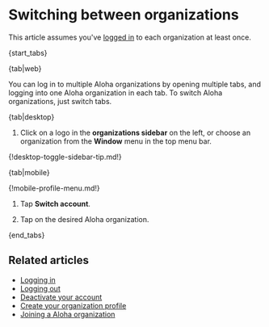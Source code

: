 # Switching between organizations

This article assumes you've [logged in](/help/logging-in) to each organization at least once.

{start_tabs}

{tab|web}

You can log in to multiple Aloha organizations by opening multiple tabs, and
logging into one Aloha organization in each tab. To switch Aloha organizations,
just switch tabs.

{tab|desktop}

1. Click on a logo in the **organizations sidebar** on the left, or choose
an organization from the **Window** menu in the top menu bar.

{!desktop-toggle-sidebar-tip.md!}

{tab|mobile}

{!mobile-profile-menu.md!}

1. Tap **Switch account**.

1. Tap on the desired Aloha organization.

{end_tabs}

## Related articles

* [Logging in](logging-in)
* [Logging out](logging-out)
* [Deactivate your account](deactivate-your-account)
* [Create your organization profile](create-your-organization-profile)
* [Joining a Aloha organization](/help/join-a-zulip-organization)
